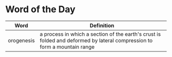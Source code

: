 # Word of the Day

|Word|Definition|
|---|---|
|orogenesis|a process in which a section of the earth's crust is folded and deformed by lateral compression to form a mountain range|